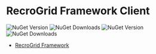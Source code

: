 # RecroGrid Framework Client

![NuGet Version](https://img.shields.io/nuget/v/Recrovit.RecroGridFramework.Client?label=latest&link=https%3A%2F%2Fwww.nuget.org%2Fpackages%2FRecrovit.RecroGridFramework.Client) ![NuGet Downloads](https://img.shields.io/nuget/dt/Recrovit.RecroGridFramework.Client)
![NuGet Version](https://img.shields.io/nuget/v/RecroGrid?label=RecroGrid&link=https%3A%2F%2Fwww.nuget.org%2Fpackages%2FRecroGrid) ![NuGet Downloads](https://img.shields.io/nuget/dt/RecroGrid)

- [RecroGrid Framework](https://RecroGrid.com)
